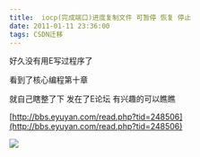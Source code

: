 ```yaml
---
title:  iocp(完成端口)进度复制文件 可暂停 恢复 停止 
date: 2011-01-11 23:36:00
tags: CSDN迁移
---
```

   好久没有用E写过程序了

 

 看到了核心编程第十章 

 

 就自己瞎整了下 发在了E论坛 有兴趣的可以瞧瞧

 

 [http://bbs.eyuyan.com/read.php?tid=248506](http://bbs.eyuyan.com/read.php?tid=248506)

 

 ![](http://hi.csdn.net/attachment/201101/11/0_1294760195B34J.gif)

   
 
